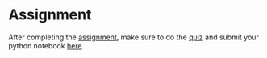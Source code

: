 # Assignment

After completing the [assignment](assignment.ipynb), make sure to do the [quiz](https://moodle.unil.ch/mod/quiz/view.php?id=1916302) and submit your python notebook [here](https://moodle.unil.ch/mod/assign/view.php?id=1851991).